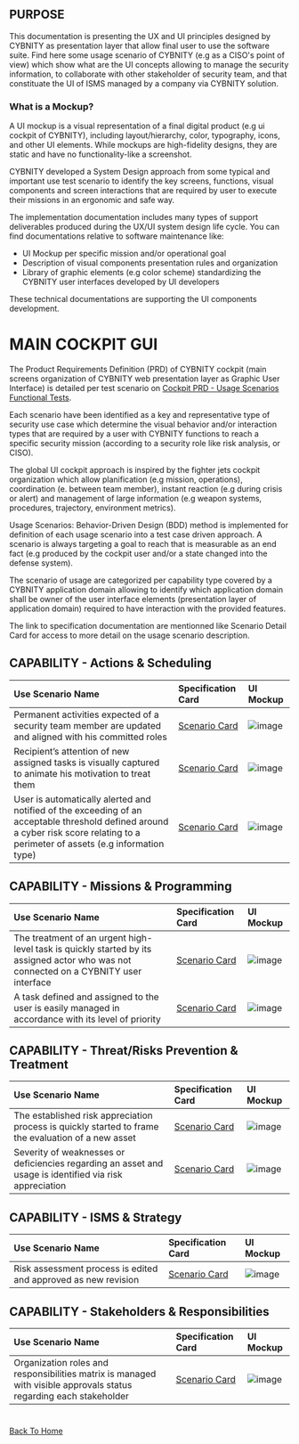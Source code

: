 ## PURPOSE
This documentation is presenting the UX and UI principles designed by CYBNITY as presentation layer that allow final user to use the software suite.
Find here some usage scenario of CYBNITY (e.g as a CISO's point of view) which show what are the UI concepts allowing to manage the security information, to collaborate with other stakeholder of security team, and that constituate the UI of ISMS managed by a company via CYBNITY solution.

### What is a Mockup?
A UI mockup is a visual representation of a final digital product (e.g ui cockpit of CYBNITY), including layout/hierarchy, color, typography, icons, and other UI elements. While mockups are high-fidelity designs, they are static and have no functionality-like a screenshot.

CYBNITY developed a System Design approach from some typical and important use test scenario to identify the key screens, functions, visual components and screen interactions that are required by user to execute their missions in an ergonomic and safe way.

The implementation documentation includes many types of support deliverables produced during the UX/UI system design life cycle.
You can find documentations relative to software maintenance like:
- UI Mockup per specific mission and/or operational goal
- Description of visual components presentation rules and organization
- Library of graphic elements (e.g color scheme) standardizing the CYBNITY user interfaces developed by UI developers

These technical documentations are supporting the UI components development.

# MAIN COCKPIT GUI
The Product Requirements Definition (PRD) of CYBNITY cockpit (main screens organization of CYBNITY web presentation layer as Graphic User Interface) is detailed per test scenario on [Cockpit PRD - Usage Scenarios Functional Tests](https://cybnity.notion.site/c0e0365212984a5eaf17e8f2d068ba6f?v=8b6bc1bbe4bb432da4b7937ef7eb4ed9&pvs=4).

Each scenario have been identified as a key and representative type of security use case which determine the visual behavior and/or interaction types that are required by a user with CYBNITY functions to reach a specific security mission (according to a security role like risk analysis, or CISO).

The global UI cockpit approach is inspired by the fighter jets cockpit organization which allow planification (e.g mission, operations), coordination (e. between team member), instant reaction (e.g during crisis or alert) and management of large information (e.g weapon systems, procedures, trajectory, environment metrics).

Usage Scenarios: Behavior-Driven Design (BDD) method is implemented for definition of each usage scenario into a test case driven approach. A scenario is always targeting a goal to reach that is measurable as an end fact (e.g produced by the cockpit user and/or a state changed into the defense system).

The scenario of usage are categorized per capability type covered by a CYBNITY application domain allowing to identify which application domain shall be owner of the user interface elements (presentation layer of application domain) required to have interaction with the provided features.

The link to specification documentation are mentionned like Scenario Detail Card for access to more detail on the usage scenario description.

## CAPABILITY - Actions & Scheduling
| Use Scenario Name | Specification Card | UI Mockup |
| :---------------- | :----------------- | :-------- |
| Permanent activities expected of a security team member are updated and aligned with his committed roles | [Scenario Card](https://cybnity.notion.site/Permanent-activities-expected-of-a-security-team-member-are-updated-and-aligned-with-his-committed-r-a8983c6abf21467782cf615109835372?pvs=4) | ![image](/mockups/Permanent-activities-are-updated-with-his-committed-roles.png) |
| Recipient’s attention of new assigned tasks is visually captured to animate his motivation to treat them | [Scenario Card](https://cybnity.notion.site/Recipient-s-attention-of-new-assigned-tasks-is-visually-captured-to-animate-his-motivation-to-treat--9aabdef3f9c94acdbc09cc0b6aa38ef6?pvs=4) | ![image](/mockups/Recipient-attention-is-visually-captured.png) |
| User is automatically alerted and notified of the exceeding of an acceptable threshold defined around a cyber risk score relating to a perimeter of assets (e.g information type) | [Scenario Card](https://cybnity.notion.site/User-is-automatically-alerted-and-notified-of-the-exceeding-of-an-acceptable-threshold-defined-aroun-bc180fa596814d409f2e0c5e16fa02e3?pvs=4) | ![image](/mockups/User-is-automatically-alerted-and-notified.png) |

## CAPABILITY - Missions & Programming
| Use Scenario Name | Specification Card | UI Mockup |
| :---------------- | :----------------- | :-------- |
| The treatment of an urgent high-level task is quickly started by its assigned actor who was not connected on a CYBNITY user interface | [Scenario Card](https://cybnity.notion.site/The-treatment-of-an-urgent-high-level-task-is-quickly-started-by-its-assigned-actor-who-was-not-conn-660e38282fbd4d738e003473ef0ffa7e?pvs=4) | ![image](/mockups/Treatment-of-task-is-quickly-started.png) |
| A task defined and assigned to the user is easily managed in accordance with its level of priority | [Scenario Card](https://cybnity.notion.site/A-task-defined-and-assigned-to-the-user-is-easily-managed-in-accordance-with-its-level-of-priority-fb1120b6dea744208933b53a08b1126c?pvs=4) | ![image](/mockups/task-defined-to-user-easily-managed.png) |

## CAPABILITY - Threat/Risks Prevention & Treatment
| Use Scenario Name | Specification Card | UI Mockup |
| :---------------- | :----------------- | :-------- |
| The established risk appreciation process is quickly started to frame the evaluation of a new asset | [Scenario Card](https://cybnity.notion.site/The-established-risk-appreciation-process-is-quickly-started-to-frame-the-evaluation-of-a-new-asset-905d902944a7402f871cd1a75d90c2e6?pvs=4) | ![image](/mockups/Established-risk-appreciation-process-is-quickly-started.png)|
| Severity of weaknesses or deficiencies regarding an asset and usage is identified via risk appreciation | [Scenario Card](https://cybnity.notion.site/Severity-of-weaknesses-or-deficiencies-regarding-an-asset-and-usage-is-identified-via-risk-appreciat-e394b38cc6904caf90c885dd6b23d862?pvs=4) | ![image](/mockups/Severity-of-weaknesses-is-identified-via-risk-appreciation.png) |

## CAPABILITY - ISMS & Strategy
| Use Scenario Name | Specification Card | UI Mockup |
| :---------------- | :----------------- | :-------- |
| Risk assessment process is edited and approved as new revision | [Scenario Card](https://cybnity.notion.site/Risk-assessment-process-is-edited-and-approved-as-new-revision-238252809d8b49048f9fafc721ca225b?pvs=4) | ![image](/mockups/Risk-assessment-process-is-edited-and-approved-as-new-revision.png)|

## CAPABILITY - Stakeholders & Responsibilities
| Use Scenario Name | Specification Card | UI Mockup |
| :---------------- | :----------------- | :-------- |
| Organization roles and responsibilities matrix is managed with visible approvals status regarding each stakeholder | [Scenario Card](https://cybnity.notion.site/Organization-roles-and-responsibilities-matrix-is-managed-with-visible-approvals-status-regarding-ea-e45aa6f8744842d988aac444fe55e7d5?pvs=4) | ![image](/mockups/Organization-roles-matrix-is-managed.png) |

#
[Back To Home](../README.md)
